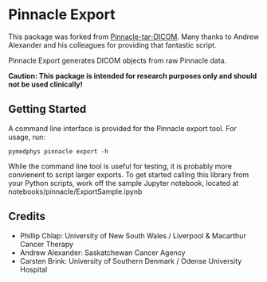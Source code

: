 # Pinnacle Export

This package was forked from
[Pinnacle-tar-DICOM](https://github.com/AndrewWAlexander/Pinnacle-tar-DICOM).
Many thanks to Andrew Alexander and his colleagues for providing that fantastic
script.

Pinnacle Export generates DICOM objects from raw Pinnacle data.

**Caution: This package is intended for research purposes only and should not
be used clinically!**

## Getting Started

A command line interface is provided for the Pinnacle export tool. For usage,
run:

```
pymedphys pinnacle export -h
```

While the command line tool is useful for testing, it is probably more
convienent to script larger exports. To get started calling this library from
your Python scripts, work off the sample Jupyter notebook, located at
notebooks/pinnacle/ExportSample.ipynb

## Credits

 - Phillip Chlap: University of New South Wales / Liverpool & Macarthur Cancer
 Therapy
 - Andrew Alexander: Saskatchewan Cancer Agency
 - Carsten Brink: University of Southern Denmark / Odense University Hospital
